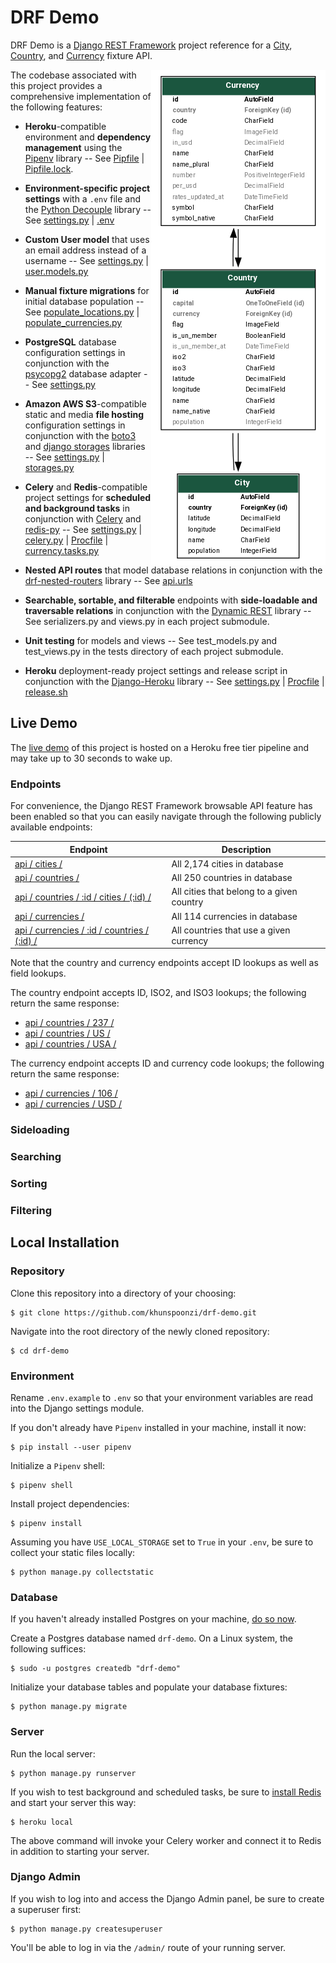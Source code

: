 # DRF Demo

DRF Demo is a [Django REST Framework](https://github.com/encode/django-rest-framework) project reference for a [City](./location/models.py), [Country](./location/models.py), and [Currency](./currency/models.py) fixture API.

<img align="right" src="./documentation/images/drf-demo-schema.png" alt="screenshot runserver in browser">

The codebase associated with this project provides a comprehensive implementation of the following features:

- **Heroku**-compatible environment and **dependency management** using the [Pipenv](https://github.com/pypa/pipenv) library -- See [Pipfile](./Pipfile) | [Pipfile.lock](./Pipfile.lock).

- **Environment-specific project settings** with a `.env` file and the [Python Decouple](https://github.com/henriquebastos/python-decouple/) library -- See [settings.py](./config/settings.py) | [.env](./.env.example)

- **Custom User model** that uses an email address instead of a username -- See [settings.py](./config/settings.py) | [user.models.py](./user/models.py)

- **Manual fixture migrations** for initial database population -- See [populate_locations.py](./location/migrations/0002_populate_locations.py) | [populate_currencies.py](./currency/migrations/0002_populate_currencies.py)

- **PostgreSQL** database configuration settings in conjunction with the [psycopg2](https://github.com/psycopg/psycopg2) database adapter -- See [settings.py](./config/settings.py)

- **Amazon AWS S3**-compatible static and media **file hosting** configuration settings in conjunction with the [boto3](https://github.com/boto/boto3) and [django storages](https://github.com/jschneier/django-storages) libraries -- See [settings.py](./config/settings.py) | [storages.py](./config/storages.py)

- **Celery** and **Redis**-compatible project settings for **scheduled and background tasks** in conjunction with [Celery](https://github.com/celery/celery) and [redis-py](https://github.com/andymccurdy/redis-py) -- See [settings.py](./config/settings.py) | [celery.py](./config/celery.py) | [Procfile](./Procfile) | [currency.tasks.py](./currency/tasks.py)

- **Nested API routes** that model database relations in conjunction with the [drf-nested-routers](https://github.com/alanjds/drf-nested-routers) library -- See [api.urls](./api/urls.py)

- **Searchable, sortable, and filterable** endpoints with **side-loadable and traversable relations** in conjunction with the [Dynamic REST](https://github.com/AltSchool/dynamic-rest) library -- See serializers.py and views.py in each project submodule.

- **Unit testing** for models and views -- See test_models.py and test_views.py in the tests directory of each project submodule.

- **Heroku** deployment-ready project settings and release script in conjunction with the [Django-Heroku](https://github.com/heroku/django-heroku) library -- See [settings.py](./config/settings.py) | [Procfile](./Procfile) | [release.sh](./release.sh)

## Live Demo

The [live demo](https://drf-demo-backend-production.herokuapp.com/api/) of this project is hosted on a Heroku free tier pipeline and may take up to 30 seconds to wake up.

### Endpoints

For convenience, the Django REST Framework browsable API feature has been enabled so that you can easily navigate through the following publicly available endpoints:

<div align="center">

| Endpoint                                                                                                                       | Description                               |
| ------------------------------------------------------------------------------------------------------------------------------ | ----------------------------------------- |
| [api / cities /](https://drf-demo-backend-production.herokuapp.com/api/cities)                                                 | All 2,174 cities in database              |
| [api / countries /](https://drf-demo-backend-production.herokuapp.com/api/countries)                                           | All 250 countries in database             |
| [api / countries / :id / cities / (:id) /](https://drf-demo-backend-production.herokuapp.com/api/countries/237/cities)         | All cities that belong to a given country |
| [api / currencies /](https://drf-demo-backend-production.herokuapp.com/api/currencies)                                         | All 114 currencies in database            |
| [api / currencies / :id / countries / (:id) /](https://drf-demo-backend-production.herokuapp.com/api/currencies/106/countries) | All countries that use a given currency   |

</div>

Note that the country and currency endpoints accept ID lookups as well as field lookups.

The country endpoint accepts ID, ISO2, and ISO3 lookups; the following return the same response:

- [api / countries / 237 /](https://drf-demo-backend-production.herokuapp.com/api/countries/237)
- [api / countries / US /](https://drf-demo-backend-production.herokuapp.com/api/countries/US)
- [api / countries / USA /](https://drf-demo-backend-production.herokuapp.com/api/countries/USA)

The currency endpoint accepts ID and currency code lookups; the following return the same response:

- [api / currencies / 106 /](https://drf-demo-backend-production.herokuapp.com/api/countries/106)
- [api / currencies / USD /](https://drf-demo-backend-production.herokuapp.com/api/countries/106)


### Sideloading

### Searching

### Sorting

### Filtering


## Local Installation

### Repository

Clone this repository into a directory of your choosing:

```console
$ git clone https://github.com/khunspoonzi/drf-demo.git
```

Navigate into the root directory of the newly cloned repository:

```console
$ cd drf-demo
```

### Environment

Rename `.env.example` to `.env` so that your environment variables are read into the Django settings module.

If you don't already have `Pipenv` installed in your machine, install it now:

```console
$ pip install --user pipenv
```

Initialize a `Pipenv` shell:

```console
$ pipenv shell
```

Install project dependencies:

```console
$ pipenv install
```

Assuming you have `USE_LOCAL_STORAGE` set to `True` in your `.env`, be sure to collect your static files locally:

```console
$ python manage.py collectstatic
```

### Database

If you haven't already installed Postgres on your machine, [do so now](https://www.postgresql.org/download/).

Create a Postgres database named `drf-demo`. On a Linux system, the following suffices:

```console
$ sudo -u postgres createdb "drf-demo"
```

Initialize your database tables and populate your database fixtures:

```console
$ python manage.py migrate
```

### Server

Run the local server:

```console
$ python manage.py runserver
```

If you wish to test background and scheduled tasks, be sure to [install Redis](https://redis.io/download) and start your server this way:

```console
$ heroku local
```

The above command will invoke your Celery worker and connect it to Redis in addition to starting your server.

### Django Admin

If you wish to log into and access the Django Admin panel, be sure to create a superuser first:

```console
$ python manage.py createsuperuser
```

You'll be able to log in via the `/admin/` route of your running server.

